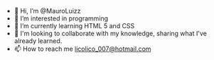- 👋 Hi, I’m @MauroLuizz
- 👀 I’m interested in programming
- 🌱 I’m currently learning HTML 5 and CSS
- 💞️ I'm looking to collaborate with my knowledge, sharing what I've already learned.
- 📫 How to reach me licolico_007@hotmail.com
